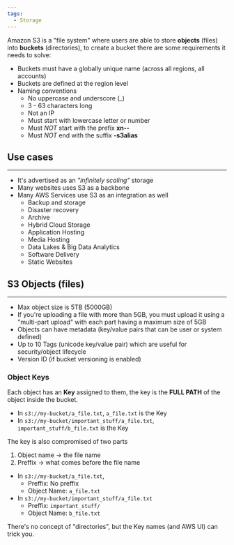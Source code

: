 ```yaml
---
tags:
  - Storage
---
```

Amazon S3 is a "file system" where users are able to store __objects__ (files) into __buckets__ (directories), to create a bucket there are some requirements it needs to solve:
- Buckets must have a globally unique name (across all regions, all accounts)
- Buckets are defined at the region level
- Naming conventions
	- No uppercase and underscore (\_\)
	- 3 - 63 characters long
	- Not an IP
	- Must start with lowercase letter or number
	- Must _NOT_ start with the prefix __xn--__
	- Must _NOT_ end with the suffix __-s3alias__

## Use cases
---
- It's advertised as an _"infinitely scaling"_ storage
- Many websites uses S3 as a backbone
- Many AWS Services use S3 as an integration as well
	- Backup and storage
	- Disaster recovery
	- Archive
	- Hybrid Cloud Storage
	- Application Hosting
	- Media Hosting
	- Data Lakes & Big Data Analytics
	- Software Delivery
	- Static Websites

## S3 Objects (files)
---
- Max object size is 5TB (5000GB)
- If you're uploading a file with more than 5GB, you must upload it using a "multi-part upload" with each part having a maximum size of 5GB
- Objects can have metadata (key/value pairs that can be user or system defined)
- Up to 10 Tags (unicode key/value pair) which are useful for security/object lifecycle
- Version ID (if bucket versioning is enabled)
### Object Keys
Each object has an __Key__ assigned to them, the key is the __FULL PATH__ of the object inside the bucket. 
- In `s3://my-bucket/a_file.txt`, `a_file.txt` is the Key
- In `s3://my-bucket/important_stuff/a_file.txt`, `important_stuff/b_file.txt` is the Key

The key is also compromised of two parts
1. Object name -> the file name
2. Preffix -> what comes before the file name
- In `s3://my-bucket/a_file.txt`, 
	- Preffix: No preffix
	- Object Name: `a_file.txt`
- In `s3://my-bucket/important_stuff/a_file.txt`
	- Preffix: `important_stuff/`
	- Object Name: `b_file.txt`

There's no concept of "directories", but the Key names (and AWS UI) can trick you.
